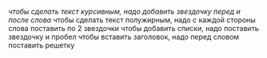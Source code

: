 *чтобы сделать текст курсивным, надо добавить звездочку перед и после слова*
чтобы сделать текст полужирным, надо с каждой стороны слова поставить по 2 звездочки
чтобы добавить списки, надо поставить звездочку и пробел
чтобы вставить заголовок, надо перед словом поставить решетку


